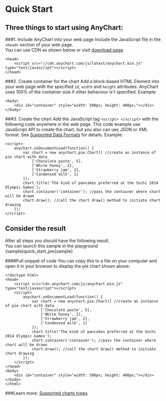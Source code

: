 Quick Start
===========
  
## Three things to start using AnyChart:
###1. Include AnyChart into your web page
Include the JavaScript file in the `<head>` section of your web page.  
You can use CDN as shown below or visit [download page](./Downloading_AnyChart).  
```
<head>
    <script src="//cdn.anychart.com/js/latest/anychart.min.js" type="text/javascript"></script> 
</head>
```
###2. Create container for the chart
Add a block-based HTML Element into your web page with the specified `id`, `width` and `height` attributes. AnyChart uses 100% of the container size if other behaviour is't specified. 
Example:
```
<body>
    <div id="container" style="width: 500px; height: 400px;"></div>
</body>
```  
###3. Create the chart
Add the JavaScript tag `<script> </script>` with the following code anywhere in the web page. 
This code example use JavaScript API to create the chart, but you also can ues JSON or XML format. See [Supported Data Formats](./Supported_Data_Formats) for details.
Example:
```
<script>
    anychart.onDocumentLoad(function() {
        var chart = new anychart.pie.Chart([ //create an instance of pie chart with data
            ['Chocolate paste', 5],
            ['White honey', 2],
            ['Strawberry jam', 2],
            ['Сondensed milk', 1]
        ]);
        chart.title('The kind of pancakes preferred at the Sochi 2014 Olympic Games');
        chart.container('container'); //pass the container where chart will be drawn
        chart.draw(); //call the chart draw() method to initiate chart drawing
    });
</script>
```
  
## Consider the result
After all steps you should have the following result.  
You can launch this sample in the playground 
{sample}quick\_start\_pie{sample}
 
####Full snippet of code
You can copy this to a file on your computer and open it in your browser to display the pie chart shown above:  
```
<!doctype html>
<head>
    <script src="cdn.anychart.com/js/anychart.min.js" type="text/javascript"></script> 
    <script>
        anychart.onDocumentLoad(function() {
            var chart = new anychart.pie.Chart([ //create an instance of pie chart with data
                ['Chocolate paste', 5],
                ['White honey', 2],
                ['Strawberry jam', 2],
                ['Сondensed milk', 1]
            ]);
            chart.title('The kind of pancakes preferred at the Sochi 2014 Olympic Games');
            chart.container('container'); //pass the container where chart will be drawn
            chart.draw(); //call the chart draw() method to initiate chart drawing
        });
    </script>
</head>
<body>
	<div id="container" style="width: 500px; height: 400px;"></div>
</body>
</html>
```
###Learn more:
[Supported charts types](./Supported_Charts_Types)  


